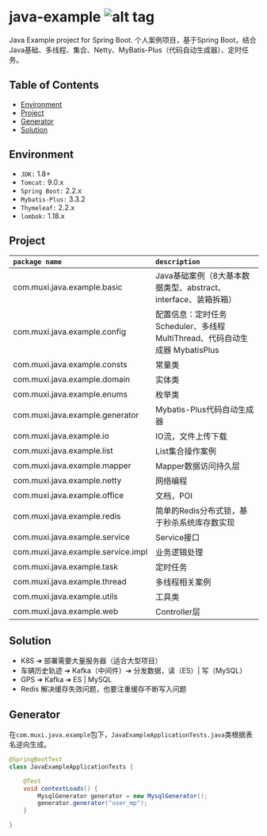 java-example ![alt tag](https://api.travis-ci.org/phishman3579/java-algorithms-implementation.svg?branch=master)
==============================

Java Example project for Spring Boot. 个人案例项目，基于Spring Boot，结合Java基础、多线程、集合、Netty、MyBatis-Plus（代码自动生成器）、定时任务。

## Table of Contents
+ [Environment](https://github.com/loveisontheway/java-example#Environment)
+ [Project](https://github.com/loveisontheway/java-example#Project)
+ [Generator](https://github.com/loveisontheway/java-example#Generator)
+ [Solution](https://github.com/loveisontheway/java-example#Solution)

## Environment
+ `JDK:` 1.8+
+ `Tomcat:` 9.0.x
+ `Spring Boot:` 2.2.x
+ `Mybatis-Plus:` 3.3.2
+ `Thymeleaf:` 2.2.x
+ `lombok:` 1.18.x

## Project
| `package name` | `description` |
| :------ | :------ |
| com.muxi.java.example.basic | Java基础案例（8大基本数据类型、abstract、interface、装箱拆箱） |
| com.muxi.java.example.config | 配置信息：定时任务 Scheduler、多线程 MultiThread、代码自动生成器 MybatisPlus |
| com.muxi.java.example.consts | 常量类 |
| com.muxi.java.example.domain | 实体类 |
| com.muxi.java.example.enums | 枚举类 |
| com.muxi.java.example.generator | Mybatis-Plus代码自动生成器 |
| com.muxi.java.example.io | IO流，文件上传下载 |
| com.muxi.java.example.list | List集合操作案例 |
| com.muxi.java.example.mapper | Mapper数据访问持久层 |
| com.muxi.java.example.netty | 网络编程 |
| com.muxi.java.example.office | 文档，POI |
| com.muxi.java.example.redis | 简单的Redis分布式锁，基于秒杀系统库存数实现 |
| com.muxi.java.example.service | Service接口 |
| com.muxi.java.example.service.impl | 业务逻辑处理 |
| com.muxi.java.example.task | 定时任务 |
| com.muxi.java.example.thread | 多线程相关案例 |
| com.muxi.java.example.utils | 工具类 |
| com.muxi.java.example.web | Controller层 |

## Solution
+ K8S ➔ 部署需要大量服务器（适合大型项目）
+ 车辆历史轨迹 ➔ Kafka（中间件）➔ 分发数据，读（ES）| 写（MySQL）
+ GPS ➔ Kafka ➔ ES | MySQL
+ Redis 解决缓存失效问题，也要注重缓存不断写入问题

## Generator
在`com.muxi.java.example`包下，`JavaExampleApplicationTests.java`类根据表名逆向生成。
```java
@SpringBootTest
class JavaExampleApplicationTests {

	@Test
	void contextLoads() {
		MysqlGenerator generator = new MysqlGenerator();
		generator.generator("user_mp");
	}

}
```